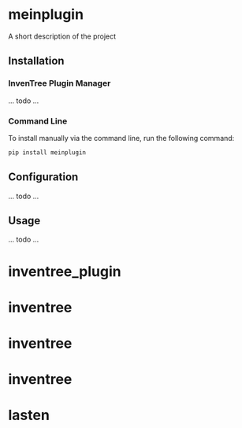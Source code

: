 # meinplugin

A short description of the project

## Installation

### InvenTree Plugin Manager

... todo ...

### Command Line 

To install manually via the command line, run the following command:

```bash
pip install meinplugin
```

## Configuration

... todo ...

## Usage

... todo ...
# inventree_plugin
# inventree
# inventree
# inventree
# lasten
